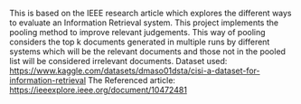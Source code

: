 This is based on the IEEE research article which explores the different ways to evaluate an Information Retrieval system. This project implements the pooling method to improve relevant judgements. This way of pooling considers the top k documents generated in multiple runs by different systems which will be the relevant documents and those not in the pooled list will be considered irrelevant documents.
Dataset used: https://www.kaggle.com/datasets/dmaso01dsta/cisi-a-dataset-for-information-retrieval
The Referenced article: https://ieeexplore.ieee.org/document/10472481
